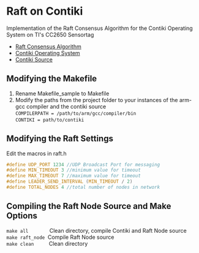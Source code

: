 # Raft on Contiki
 Implementation of the Raft Consensus Algorithm for the Contiki Operating System on TI's CC2650 Sensortag
 * [Raft Consensus Algorithm](https://raft.github.io/)
 * [Contiki Operating System](http://www.contiki-os.org/)
 * [Contiki Source](https://github.com/contiki-os/contiki)
## Modifying the Makefile
 1. Rename Makefile_sample to Makefile
 2. Modify the paths from the project folder to your instances of the arm-gcc compiler and the contiki source<br>
 ``` COMPILERPATH = /path/to/arm/gcc/compiler/bin ```<br>
 ``` CONTIKI = path/to/contiki ```
## Modifying the Raft Settings
 Edit the macros in raft.h<br>
 ```c
 #define UDP_PORT 1234 //UDP Broadcast Port for messaging
 #define MIN_TIMEOUT 3 //minimum value for timeout
 #define MAX_TIMEOUT 7 //maximum value for timeout
 #define LEADER_SEND_INTERVAL (MIN_TIMEOUT / 2)
 #define TOTAL_NODES 4 //total number of nodes in network
 ```
## Compiling the Raft Node Source and Make Options
 ``` make all ``` &nbsp;&nbsp;&nbsp;&nbsp;&nbsp;&nbsp;&nbsp;&nbsp;&nbsp;&nbsp;&nbsp;&nbsp; Clean directory, compile Contiki and Raft Node source<br>
 ``` make raft_node ``` &nbsp;Compile Raft Node source<br>
 ``` make clean ``` &nbsp;&nbsp;&nbsp;&nbsp;&nbsp;&nbsp;&nbsp;&nbsp; Clean directory
